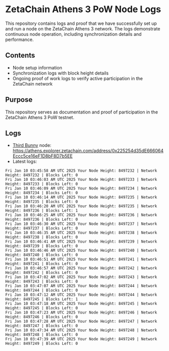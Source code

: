 # ZetaChain Athens 3 PoW Node Logs
This repository contains logs and proof that we have successfully set up and run a node on the ZetaChain Athens 3 network. The logs demonstrate continuous node operation, including synchronization details and performance.

## Contents
- Node setup information
- Synchronization logs with block height details
- Ongoing proof of work logs to verify active participation in the ZetaChain network

## Purpose
This repository serves as documentation and proof of participation in the ZetaChain Athens 3 PoW testnet.

## Logs

- [Third Bunny](https://thirdbunny.xyz/) node: https://athens.explorer.zetachain.com/address/0x225254d35dE666064Eccc5ce16eF1D8bF8D7b5EE
- Latest logs:
```
Fri Jan 10 03:45:58 AM UTC 2025 Your Node Height: 8497232 | Network Height: 8497232 | Blocks Left: 0
Fri Jan 10 03:46:03 AM UTC 2025 Your Node Height: 8497233 | Network Height: 8497233 | Blocks Left: 0
Fri Jan 10 03:46:09 AM UTC 2025 Your Node Height: 8497234 | Network Height: 8497234 | Blocks Left: 0
Fri Jan 10 03:46:14 AM UTC 2025 Your Node Height: 8497235 | Network Height: 8497235 | Blocks Left: 0
Fri Jan 10 03:46:20 AM UTC 2025 Your Node Height: 8497235 | Network Height: 8497236 | Blocks Left: 1
Fri Jan 10 03:46:25 AM UTC 2025 Your Node Height: 8497236 | Network Height: 8497236 | Blocks Left: 0
Fri Jan 10 03:46:30 AM UTC 2025 Your Node Height: 8497237 | Network Height: 8497237 | Blocks Left: 0
Fri Jan 10 03:46:35 AM UTC 2025 Your Node Height: 8497238 | Network Height: 8497238 | Blocks Left: 0
Fri Jan 10 03:46:41 AM UTC 2025 Your Node Height: 8497239 | Network Height: 8497239 | Blocks Left: 0
Fri Jan 10 03:46:46 AM UTC 2025 Your Node Height: 8497240 | Network Height: 8497240 | Blocks Left: 0
Fri Jan 10 03:46:51 AM UTC 2025 Your Node Height: 8497241 | Network Height: 8497241 | Blocks Left: 0
Fri Jan 10 03:46:57 AM UTC 2025 Your Node Height: 8497242 | Network Height: 8497242 | Blocks Left: 0
Fri Jan 10 03:47:02 AM UTC 2025 Your Node Height: 8497243 | Network Height: 8497243 | Blocks Left: 0
Fri Jan 10 03:47:07 AM UTC 2025 Your Node Height: 8497244 | Network Height: 8497244 | Blocks Left: 0
Fri Jan 10 03:47:12 AM UTC 2025 Your Node Height: 8497244 | Network Height: 8497245 | Blocks Left: 1
Fri Jan 10 03:47:18 AM UTC 2025 Your Node Height: 8497245 | Network Height: 8497245 | Blocks Left: 0
Fri Jan 10 03:47:23 AM UTC 2025 Your Node Height: 8497246 | Network Height: 8497246 | Blocks Left: 0
Fri Jan 10 03:47:28 AM UTC 2025 Your Node Height: 8497247 | Network Height: 8497247 | Blocks Left: 0
Fri Jan 10 03:47:34 AM UTC 2025 Your Node Height: 8497248 | Network Height: 8497248 | Blocks Left: 0
Fri Jan 10 03:47:39 AM UTC 2025 Your Node Height: 8497249 | Network Height: 8497249 | Blocks Left: 0
```
